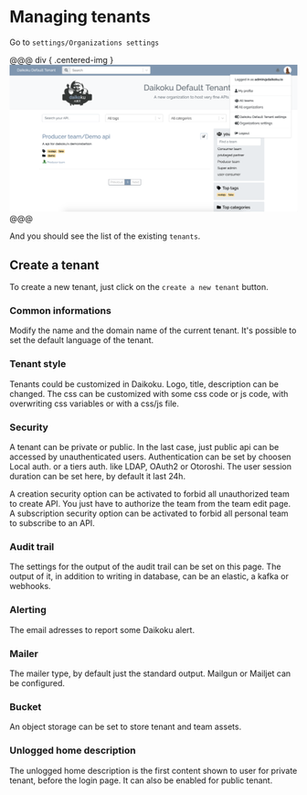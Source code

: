 # Managing tenants

Go to `settings/Organizations settings`

@@@ div { .centered-img }
<img src="../img/organisation_settings.png" />
@@@

And you should see the list of the existing `tenants`.

## Create a tenant

To create a new tenant, just click on the `create a new tenant` button.

### Common informations

Modify the name and the domain name of the current tenant.
It's possible to set the default language of the tenant.

### Tenant style

Tenants could be customized in Daikoku.
Logo, title, description can be changed.
The css can be customized with some css code or js code, with overwriting css variables or with a css/js file.

### Security

A tenant can be private or public. In the last case, just public api can be accessed by unauthenticated users.
Authentication can be set by choosen Local auth. or a tiers auth. like LDAP, OAuth2 or Otoroshi.
The user session duration can be set here, by default it last 24h.

A creation security option can be activated to forbid all unauthorized team to create API. You just have to authorize the team from the team edit page.
A subscription security option can be activated to forbid all personal team to subscribe to an API.

### Audit trail

The settings for the output of the audit trail can be set on this page.
The output of it, in addition to writing in database, can be an elastic, a kafka or webhooks.

### Alerting
The email adresses to report some Daikoku alert.

### Mailer
The mailer type, by default just the standard output. Mailgun or Mailjet can be configured.

### Bucket
An object storage can be set to store tenant and team assets.

### Unlogged home description
The unlogged home description is the first content shown to user for private tenant, before the login page.
It can also be enabled for public tenant.